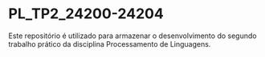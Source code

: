 # PL_TP2_24200-24204
Este repositório é utilizado para armazenar o desenvolvimento do segundo trabalho prático da disciplina Processamento de Linguagens.
